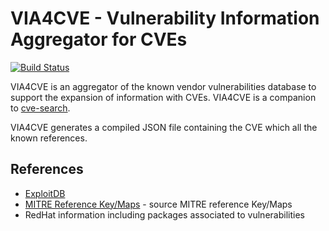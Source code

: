 # VIA4CVE - Vulnerability Information Aggregator for CVEs

[![Build Status](https://travis-ci.org/cve-search/cve-search.svg?branch=master)](https://travis-ci.org/cve-search/cve-search)

VIA4CVE is an aggregator of the known vendor vulnerabilities database to support the expansion
of information with CVEs. VIA4CVE is a companion to [cve-search](https://github.com/cve-search/cve-search).

VIA4CVE generates a compiled JSON file containing the CVE which all the known references.

## References

* [ExploitDB](https://github.com/offensive-security/exploit-database)
* [MITRE Reference Key/Maps](https://cve.mitre.org/data/refs/) - source MITRE reference Key/Maps
* RedHat information including packages associated to vulnerabilities
